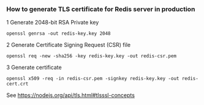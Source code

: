 ### How to generate TLS certificate for Redis server in production

1 Generate 2048-bit RSA Private key

```
openssl genrsa -out redis-key.key 2048 
```

2 Generate Certificate Signing Request (CSR) file

```
openssl req -new -sha256 -key redis-key.key -out redis-csr.pem
```

3 Generate certificate

```
openssl x509 -req -in redis-csr.pem -signkey redis-key.key -out redis-cert.crt
```

See https://nodejs.org/api/tls.html#tlsssl-concepts

